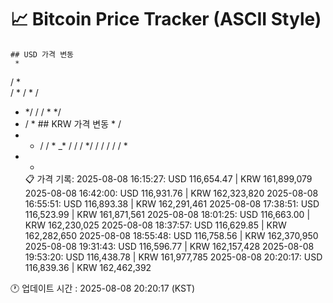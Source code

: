 # 📈 Bitcoin Price Tracker (ASCII Style)
    ## USD 가격 변동 
     *        
/ *       
/        *
/     * / 
*   */  / 
   / * */ 
   *    / 
        * 
    ## KRW 가격 변동
             *
        / 
 *    * / 
/ * _*  / 
/  /   */ 
/  /    / 
/  /    * 
*  *      
    📋 가격 기록:
    2025-08-08 16:15:27: USD 116,654.47 | KRW 161,899,079
2025-08-08 16:42:00: USD 116,931.76 | KRW 162,323,820
2025-08-08 16:55:51: USD 116,893.38 | KRW 162,291,461
2025-08-08 17:38:51: USD 116,523.99 | KRW 161,871,561
2025-08-08 18:01:25: USD 116,663.00 | KRW 162,230,025
2025-08-08 18:37:57: USD 116,629.85 | KRW 162,282,650
2025-08-08 18:55:48: USD 116,758.56 | KRW 162,370,950
2025-08-08 19:31:43: USD 116,596.77 | KRW 162,157,428
2025-08-08 19:53:20: USD 116,438.78 | KRW 161,977,785
2025-08-08 20:20:17: USD 116,839.36 | KRW 162,462,392
    
🕐 업데이트 시간 : 2025-08-08 20:20:17 (KST)

